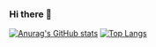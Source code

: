 ### Hi there 👋
[![Anurag's GitHub stats](https://github-readme-stats.vercel.app/api?Cyrap=anuraghazra)](https://github.com/anuraghazra/github-readme-stats)
[![Top Langs](https://github-readme-stats.vercel.app/api/top-langs/?username=Cyrap)](https://github.com/anuraghazra/github-readme-stats)

